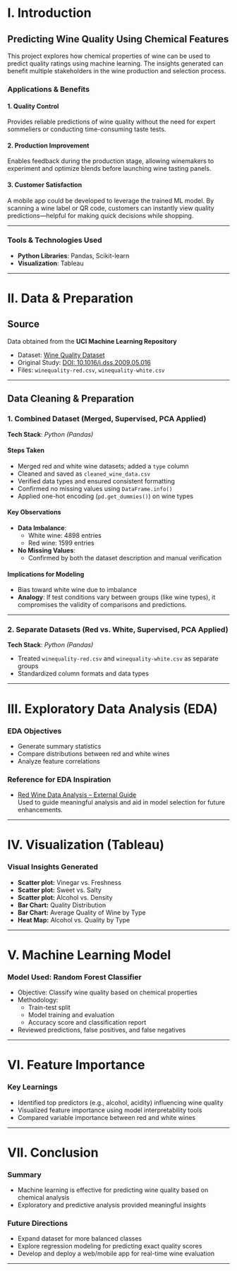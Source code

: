 # **I. Introduction**

## **Predicting Wine Quality Using Chemical Features**

This project explores how chemical properties of wine can be used to predict quality ratings using machine learning. The insights generated can benefit multiple stakeholders in the wine production and selection process.

### **Applications & Benefits**

#### **1. Quality Control**  
Provides reliable predictions of wine quality without the need for expert sommeliers or conducting time-consuming taste tests.

#### **2. Production Improvement**  
Enables feedback during the production stage, allowing winemakers to experiment and optimize blends before launching wine tasting panels.

#### **3. Customer Satisfaction**  
A mobile app could be developed to leverage the trained ML model. By scanning a wine label or QR code, customers can instantly view quality predictions—helpful for making quick decisions while shopping.

---

### **Tools & Technologies Used**
- **Python Libraries**: Pandas, Scikit-learn  
- **Visualization**: Tableau  

---

# **II. Data & Preparation**

## **Source**  
Data obtained from the **UCI Machine Learning Repository**  
- Dataset: [Wine Quality Dataset](https://archive.ics.uci.edu/dataset/186/wine+quality)  
- Original Study: [DOI: 10.1016/j.dss.2009.05.016](https://doi.org/10.1016/j.dss.2009.05.016)  
- Files: `winequality-red.csv`, `winequality-white.csv`  

---

## **Data Cleaning & Preparation**

### **1. Combined Dataset (Merged, Supervised, PCA Applied)**
**Tech Stack**: *Python (Pandas)*  

#### **Steps Taken**
- Merged red and white wine datasets; added a `type` column  
- Cleaned and saved as `cleaned_wine_data.csv`  
- Verified data types and ensured consistent formatting  
- Confirmed no missing values using `DataFrame.info()`  
- Applied one-hot encoding (`pd.get_dummies()`) on wine types  

#### **Key Observations**
- **Data Imbalance**:  
  - White wine: 4898 entries  
  - Red wine: 1599 entries  
- **No Missing Values**:  
  - Confirmed by both the dataset description and manual verification  

#### **Implications for Modeling**
- Bias toward white wine due to imbalance  
- **Analogy**: If test conditions vary between groups (like wine types), it compromises the validity of comparisons and predictions.  

---

### **2. Separate Datasets (Red vs. White, Supervised, PCA Applied)**
**Tech Stack**: *Python (Pandas)*  

- Treated `winequality-red.csv` and `winequality-white.csv` as separate groups  
- Standardized column formats and data types  

---

# **III. Exploratory Data Analysis (EDA)**

### **EDA Objectives**
- Generate summary statistics  
- Compare distributions between red and white wines  
- Analyze feature correlations  

### **Reference for EDA Inspiration**  
- [Red Wine Data Analysis – External Guide](https://bibinmjose.github.io/RedWineDataAnalysis/?utm_source=chatgpt.com#introduction)  
Used to guide meaningful analysis and aid in model selection for future enhancements.

---

# **IV. Visualization (Tableau)**

### **Visual Insights Generated**
- **Scatter plot:** Vinegar vs. Freshness  
- **Scatter plot:** Sweet vs. Salty    
- **Scatter plot:** Alcohol vs. Density    
- **Bar Chart:** Quality Distribution
- **Bar Chart:** Average Quality of Wine by Type
- **Heat Map:** Alcohol vs. Quality by Type    

---

# **V. Machine Learning Model**

### **Model Used**: Random Forest Classifier  
- Objective: Classify wine quality based on chemical properties  
- Methodology:
  - Train-test split
  - Model training and evaluation
  - Accuracy score and classification report
- Reviewed predictions, false positives, and false negatives  

---

# **VI. Feature Importance**

### **Key Learnings**
- Identified top predictors (e.g., alcohol, acidity) influencing wine quality  
- Visualized feature importance using model interpretability tools  
- Compared variable importance between red and white wines  

---

# **VII. Conclusion**

### **Summary**
- Machine learning is effective for predicting wine quality based on chemical analysis  
- Exploratory and predictive analysis provided meaningful insights  

### **Future Directions**
- Expand dataset for more balanced classes  
- Explore regression modeling for predicting exact quality scores  
- Develop and deploy a web/mobile app for real-time wine evaluation  

---
